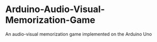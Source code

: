 # Arduino-Audio-Visual-Memorization-Game
An audio-visual memorization game implemented on the Arduino Uno
